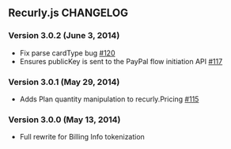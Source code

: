 ## Recurly.js CHANGELOG

### Version 3.0.2 (June 3, 2014)

* Fix parse cardType bug [#120][120]
* Ensures publicKey is sent to the PayPal flow initiation API [#117][117]

### Version 3.0.1 (May 29, 2014)

* Adds Plan quantity manipulation to recurly.Pricing [#115][115]

### Version 3.0.0 (May 13, 2014)

* Full rewrite for Billing Info tokenization

[120]: https://github.com/recurly/recurly-js/commit/05c2f92d503aadbca16f16f9ef063421f03fee19
[117]: https://github.com/recurly/recurly-js/commit/c59123e8703210e190eadef9177204689566eec4
[115]: https://github.com/recurly/recurly-js/commit/53270974d50f4094f3bd18575dad771ba141a63c
